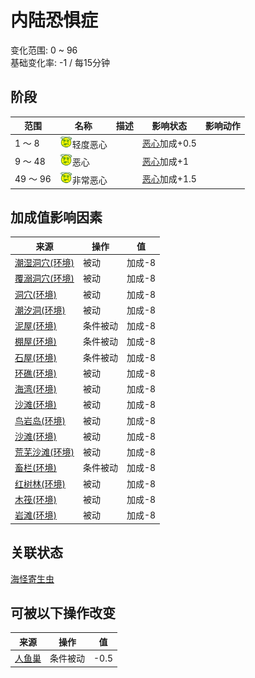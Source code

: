 # 内陆恐惧症  
变化范围: 0 ~ 96  
基础变化率: -1 / 每15分钟  
## 阶段  
范围  |  名称  |  描述  |  影响状态  |  影响动作  
----  |  ----  |  ----  |  ----  |  ----  
1 ～ 8  |  <img decoding="async" src="Sprite/Dizzy.png" href="a.md" style="max-width:20px;max-height:20px;">轻度恶心  |    |  [恶心](Nausea.md)加成+0.5  |    
9 ～ 48  |  <img decoding="async" src="Sprite/Dizzy.png" href="a.md" style="max-width:20px;max-height:20px;">恶心  |    |  [恶心](Nausea.md)加成+1  |    
49 ～ 96  |  <img decoding="async" src="Sprite/Dizzy.png" href="a.md" style="max-width:20px;max-height:20px;">非常恶心  |    |  [恶心](Nausea.md)加成+1.5  |    
## 加成值影响因素  
来源  |  操作  |  值  
----  |  ----  |  ----  
[潮湿洞穴(环境)](Env_DampChamber.md)  |  被动  |  加成-8  
[覆溺洞穴(环境)](Env_FloodedChamber.md)  |  被动  |  加成-8  
[洞穴(环境)](Env_CaveSea.md)  |  被动  |  加成-8  
[潮汐洞(环境)](Env_CaveTidal.md)  |  被动  |  加成-8  
[泥屋(环境)](Env_MudHut.md)  |  条件被动  |  加成-8  
[棚屋(环境)](Env_Shed.md)  |  条件被动  |  加成-8  
[石屋(环境)](Env_StoneHut.md)  |  条件被动  |  加成-8  
[环礁(环境)](Env_Atoll.md)  |  被动  |  加成-8  
[海湾(环境)](Env_Bay.md)  |  被动  |  加成-8  
[沙滩(环境)](Env_Beach.md)  |  被动  |  加成-8  
[鸟岩岛(环境)](Env_BirdRock.md)  |  被动  |  加成-8  
[沙滩(环境)](Env_Cove.md)  |  被动  |  加成-8  
[荒芜沙滩(环境)](Env_DesolateBeach.md)  |  被动  |  加成-8  
[畜栏(环境)](Env_Enclosure.md)  |  条件被动  |  加成-8  
[红树林(环境)](Env_Mangroves.md)  |  被动  |  加成-8  
[木筏(环境)](Env_Raft.md)  |  被动  |  加成-8  
[岩滩(环境)](Env_Rocks.md)  |  被动  |  加成-8  
## 关联状态  
[海怪寄生虫](ParasitesSeahound.md)  
## 可被以下操作改变  
来源  |  操作  |  值  
----  |  ----  |  ----  
[人鱼巢](MermaidNest.md)  |  条件被动  |  -0.5  
